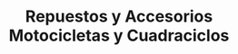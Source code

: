 ---
title: "Repuestos y Accesorios Motocicletas y Cuadraciclos"
url: /san-jose/repuestos-y-accesorios-motocicletas-y-cuadraciclos/
shop: Autoteile
---